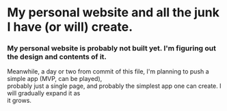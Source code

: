 # My personal website and all the junk I have (or will) create. 
### My personal website is probably not built yet. I'm figuring out the design and contents of it.   

Meanwhile, a day or two from commit of this file, I'm planning to push a simple app (MVP, can be played),  
probably just a single page, and probably the simplest app one can create. I will gradually expand it as  
it grows. 
